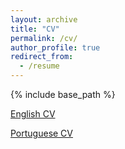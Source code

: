```yaml
---
layout: archive
title: "CV"
permalink: /cv/
author_profile: true
redirect_from:
  - /resume
---
```


{% include base_path %}

[English CV]("https://PedroTL.github.io/blob/master/files/Resume.pdf")

[Portuguese CV]("https://PedroTL.github.io/blob/master/files/Curr%C3%ADculo.pdf")
